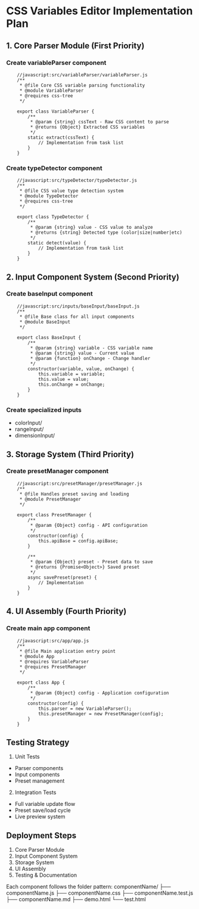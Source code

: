 # CSS Variables Editor Implementation Plan

## 1. Core Parser Module (First Priority)
    
### Create variableParser component
        //javascript:src/variableParser/variableParser.js
        /**
         * @file Core CSS variable parsing functionality
         * @module VariableParser
         * @requires css-tree
         */
        
        export class VariableParser {
            /**
             * @param {string} cssText - Raw CSS content to parse
             * @returns {Object} Extracted CSS variables
             */
            static extract(cssText) {
                // Implementation from task list
            }
        }

### Create typeDetector component
        //javascript:src/typeDetector/typeDetector.js
        /**
         * @file CSS value type detection system
         * @module TypeDetector
         * @requires css-tree
         */
        
        export class TypeDetector {
            /**
             * @param {string} value - CSS value to analyze
             * @returns {string} Detected type (color|size|number|etc)
             */
            static detect(value) {
                // Implementation from task list
            }
        }

## 2. Input Component System (Second Priority)

### Create baseInput component
        //javascript:src/inputs/baseInput/baseInput.js
        /**
         * @file Base class for all input components
         * @module BaseInput
         */
        
        export class BaseInput {
            /**
             * @param {string} variable - CSS variable name
             * @param {string} value - Current value
             * @param {function} onChange - Change handler
             */
            constructor(variable, value, onChange) {
                this.variable = variable;
                this.value = value;
                this.onChange = onChange;
            }
        }

### Create specialized inputs
- colorInput/
- rangeInput/
- dimensionInput/

## 3. Storage System (Third Priority)

### Create presetManager component
        //javascript:src/presetManager/presetManager.js
        /**
         * @file Handles preset saving and loading
         * @module PresetManager
         */
        
        export class PresetManager {
            /**
             * @param {Object} config - API configuration
             */
            constructor(config) {
                this.apiBase = config.apiBase;
            }
            
            /**
             * @param {Object} preset - Preset data to save
             * @returns {Promise<Object>} Saved preset
             */
            async savePreset(preset) {
                // Implementation
            }
        }

## 4. UI Assembly (Fourth Priority)

### Create main app component
        //javascript:src/app/app.js
        /**
         * @file Main application entry point
         * @module App
         * @requires VariableParser
         * @requires PresetManager
         */
        
        export class App {
            /**
             * @param {Object} config - Application configuration
             */
            constructor(config) {
                this.parser = new VariableParser();
                this.presetManager = new PresetManager(config);
            }
        }

## Testing Strategy

1. Unit Tests
- Parser components
- Input components
- Preset management

2. Integration Tests
- Full variable update flow
- Preset save/load cycle
- Live preview system

## Deployment Steps

1. Core Parser Module
2. Input Component System
3. Storage System
4. UI Assembly
5. Testing & Documentation

Each component follows the folder pattern:
componentName/
    ├── componentName.js
    ├── componentName.css
    ├── componentName.test.js
    ├── componentName.md
    ├── demo.html
    └── test.html